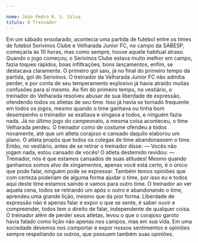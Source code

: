 ```yaml
---

nome: João Pedro R. S. Silva                     
titulo: O Treinador
---
```


Em um sábado ensolarado, acontecia uma partida de futebol entre os times de futebol Serivinos Clube e Velharada Junior FC, no campo da SABESP, começaria às 10 horas, mas como sempre, houve aquele habitual atraso.
Quando o jogo começou, o Serivinos Clube estava muito melhor em campo, fazia toques rápidos, boas infiltrações, bons lançamentos, enfim, se destacava claramente. O primeiro gol saiu, já no final do primeiro tempo da partida, gol do Serivinos.
O treinador da Velharada Junior FC não admitia perder, e por conta de seu temperamento explosivo já havia atraído muitas confusões para si mesmo.
 Ao fim do primeiro tempo, no vestiário, o treinador do Velharada resolveu abusar de sua liberdade de expressão, ofendendo todos os atletas de seu time. Isso já havia se tornado frequente em todos os jogos, mesmo quando o time ganhava ou tinha bom desempenho o treinador se exaltava e xingava a todos, e ninguém fazia nada.
Já no último jogo do campeonato, a mesma coisa aconteceu, o time Velharada perdeu. O treinador como de costume ofendeu a todos novamente, até que um atleta corajoso e cansado daquilo elaborou um plano. O atleta propôs que todos os colegas de time abandonassem o time.
Então, no vestiário, antes de se retirar o treinador disse:
— Vocês não jogam nada, estou cansado de vocês!
O atleta destemido revidou:
— Treinador, nós é que estamos cansados de suas atitudes!  Mesmo quando ganhamos somos alvo de xingamentos, apenas você está certo, é o único que pode falar, ninguém pode se expressar. Também temos opiniões  que com certeza poderiam de alguma forma ajudar o time, por isso eu e todos aqui deste time estamos saindo e vamos para outro time.
O treinador ao ver aquela cena, todos se retirando um após o outro e abandonando o time, aprendeu uma grande lição, mesmo que da pior forma.
Liberdade de expressão não é apenas falar e expor o que se sente, é saber ouvir e compreender, todos tem o direito de falar, independente de qualquer coisa.  O treinador além de perder seus atletas, levou o que o corajoso garoto havia falado como lição não apenas nos campos, mas em sua vida. 
Em uma sociedade devemos nos comportar e expor nossos sentimentos e opiniões sempre respeitando os outros, que possuem também suas opiniões. 
